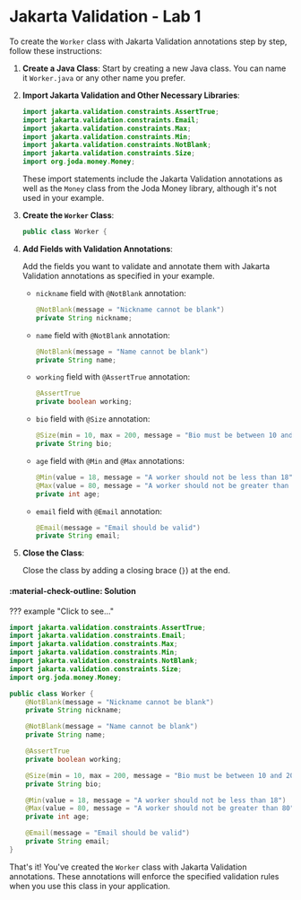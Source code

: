 # Jakarta Validation - Lab 1

To create the `Worker` class with Jakarta Validation annotations step by step, follow these instructions:

1. **Create a Java Class**: Start by creating a new Java class. You can name it `Worker.java` or any other name you prefer.

2. **Import Jakarta Validation and Other Necessary Libraries**:
   
   ```java
   import jakarta.validation.constraints.AssertTrue;
   import jakarta.validation.constraints.Email;
   import jakarta.validation.constraints.Max;
   import jakarta.validation.constraints.Min;
   import jakarta.validation.constraints.NotBlank;
   import jakarta.validation.constraints.Size;
   import org.joda.money.Money;
   ```

   These import statements include the Jakarta Validation annotations as well as the `Money` class from the Joda Money library, although it's not used in your example.

3. **Create the `Worker` Class**:
   
   ```java
   public class Worker {
   ```

4. **Add Fields with Validation Annotations**:

   Add the fields you want to validate and annotate them with Jakarta Validation annotations as specified in your example.

   - `nickname` field with `@NotBlank` annotation:

     ```java
     @NotBlank(message = "Nickname cannot be blank")
     private String nickname;
     ```

   - `name` field with `@NotBlank` annotation:

     ```java
     @NotBlank(message = "Name cannot be blank")
     private String name;
     ```

   - `working` field with `@AssertTrue` annotation:

     ```java
     @AssertTrue
     private boolean working;
     ```

   - `bio` field with `@Size` annotation:

     ```java
     @Size(min = 10, max = 200, message = "Bio must be between 10 and 200 characters")
     private String bio;
     ```

   - `age` field with `@Min` and `@Max` annotations:

     ```java
     @Min(value = 18, message = "A worker should not be less than 18")
     @Max(value = 80, message = "A worker should not be greater than 80")
     private int age;
     ```

   - `email` field with `@Email` annotation:

     ```java
     @Email(message = "Email should be valid")
     private String email;
     ```

5. **Close the Class**:

   Close the class by adding a closing brace (`}`) at the end.

#### :material-check-outline: Solution

??? example "Click to see..."

   ```java
   import jakarta.validation.constraints.AssertTrue;
   import jakarta.validation.constraints.Email;
   import jakarta.validation.constraints.Max;
   import jakarta.validation.constraints.Min;
   import jakarta.validation.constraints.NotBlank;
   import jakarta.validation.constraints.Size;
   import org.joda.money.Money;

   public class Worker {
       @NotBlank(message = "Nickname cannot be blank")
       private String nickname;

       @NotBlank(message = "Name cannot be blank")
       private String name;

       @AssertTrue
       private boolean working;

       @Size(min = 10, max = 200, message = "Bio must be between 10 and 200 characters")
       private String bio;

       @Min(value = 18, message = "A worker should not be less than 18")
       @Max(value = 80, message = "A worker should not be greater than 80")
       private int age;

       @Email(message = "Email should be valid")
       private String email;
   }
   ```

That's it! You've created the `Worker` class with Jakarta Validation annotations. These annotations will enforce the specified validation rules when you use this class in your application.